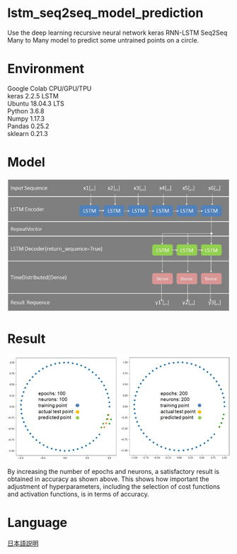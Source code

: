 # lstm_seq2seq_model_prediction
 Use the deep learning recursive neural network keras RNN-LSTM Seq2Seq Many to Many model to predict some untrained points on a circle.

# Environment
Google Colab CPU/GPU/TPU<br>
keras 2.2.5 LSTM<br>
Ubuntu 18.04.3 LTS<br>
Python 3.6.8<br>
Numpy 1.17.3<br>
Pandas 0.25.2<br>
sklearn 0.21.3

# Model
![alt text](https://github.com/soarbear/lstm_seq2seq_model_prediction/blob/master/lstm_seq2seq_model.jpg)

# Result
![alt text](https://github.com/soarbear/lstm_seq2seq_model_prediction/blob/master/lstm_seq2seq_model_prediction.jpg)

By increasing the number of epochs and neurons, a satisfactory result is obtained in accuracy as shown above. This shows how important the adjustment of hyperparameters, including the selection of cost functions and activation functions, is in terms of accuracy.

# Language
<a href="https://memo.soarcloud.com/lstm-seq2seq%e3%83%a2%e3%83%87%e3%83%ab%e5%ae%9f%e8%a3%85/">日本語説明</a>
